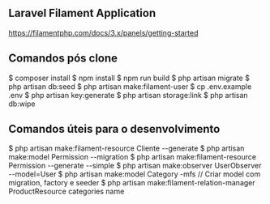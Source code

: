 
## Laravel Filament Application

https://filamentphp.com/docs/3.x/panels/getting-started


## Comandos pós clone

$ composer install
$ npm install
$ npm run build
$ php artisan migrate
$ php artisan db:seed
$ php artisan make:filament-user
$ cp .env.example .env
$ php artisan key:generate
$ php artisan storage:link
$ php artisan db:wipe

## Comandos úteis para o desenvolvimento
$ php artisan make:filament-resource Cliente --generate
$ php artisan make:model Permission --migration
$ php artisan make:filament-resource Permission --generate --simple
$ php artisan make:observer UserObserver --model=User
$ php artisan make:model Category -mfs // Criar model com migration, factory e seeder
$ php artisan make:filament-relation-manager ProductResource categories name

